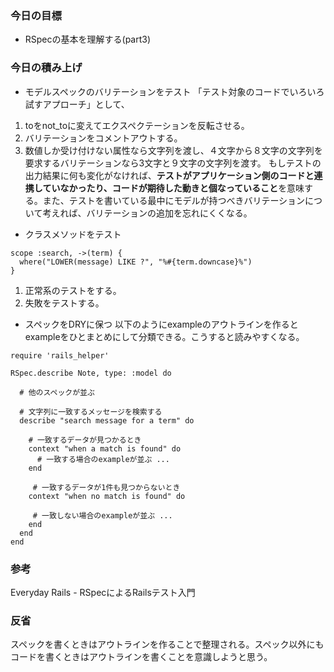 ### 今日の目標
- RSpecの基本を理解する(part3)
 
### 今日の積み上げ
-  モデルスペックのバリテーションをテスト
「テスト対象のコードでいろいろ試すアプローチ」として、
1. toをnot_toに変えてエクスペクテーションを反転させる。
2. バリテーションをコメントアウトする。
3. 数値しか受け付けない属性なら文字列を渡し、４文字から８文字の文字列を要求するバリテーションなら3文字と９文字の文字列を渡す。
もしテストの出力結果に何も変化がなければ、**テストがアプリケーション側のコードと連携していなかったり、コードが期待した動きと個なっていること**を意味する。また、テストを書いている最中にモデルが持つべきバリテーションについて考えれば、バリテーションの追加を忘れにくくなる。

- クラスメソッドをテスト
```
scope :search, ->(term) {
  where("LOWER(message) LIKE ?", "%#{term.downcase}%")
}
```
1. 正常系のテストをする。
2. 失敗をテストする。

- スペックをDRYに保つ
以下のようにexampleのアウトラインを作るとexampleをひとまとめにして分類できる。こうすると読みやすくなる。
```
require 'rails_helper'
 
RSpec.describe Note, type: :model do
 
  # 他のスペックが並ぶ

  # 文字列に一致するメッセージを検索する
  describe "search message for a term" do
 
    # 一致するデータが見つかるとき
    context "when a match is found" do
      # 一致する場合のexampleが並ぶ ...
    end

     # 一致するデータが1件も見つからないとき
    context "when no match is found" do

     # 一致しない場合のexampleが並ぶ ...
    end
  end
end
```

### 参考
Everyday Rails - RSpecによるRailsテスト入門

### 反省
スペックを書くときはアウトラインを作ることで整理される。スペック以外にもコードを書くときはアウトラインを書くことを意識しようと思う。